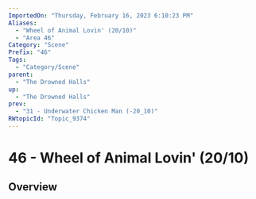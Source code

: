 ```yaml
---
ImportedOn: "Thursday, February 16, 2023 6:10:23 PM"
Aliases:
  - "Wheel of Animal Lovin' (20/10)"
  - "Area 46"
Category: "Scene"
Prefix: "46"
Tags:
  - "Category/Scene"
parent:
  - "The Drowned Halls"
up:
  - "The Drowned Halls"
prev:
  - "31 - Underwater Chicken Man (-20_10)"
RWtopicId: "Topic_9374"
---
```

# 46 - Wheel of Animal Lovin' (20/10)
## Overview
